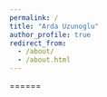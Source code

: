 ```yaml
---
permalink: /
title: "Arda Uzunoglu"
author_profile: true
redirect_from: 
  - /about/
  - /about.html
---
```


======
